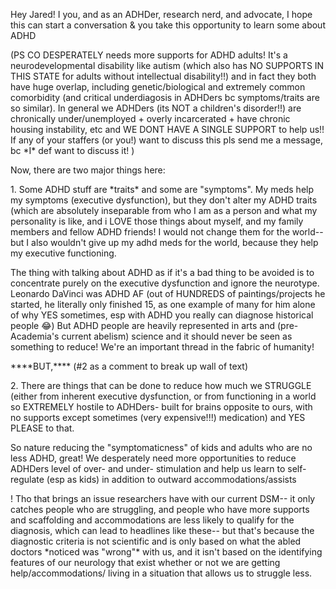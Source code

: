 Hey Jared! I  you, and as an ADHDer, research nerd, and advocate, I hope this can start a conversation & you take this opportunity to learn some about ADHD 

  

(PS CO DESPERATELY needs more supports for ADHD adults! It's a neurodevelopmental disability like autism (which also has NO SUPPORTS IN THIS STATE for adults without intellectual disability!!) and in fact they both have huge overlap, including genetic/biological and extremely common comorbidity (and critical underdiagosis in ADHDers bc symptoms/traits are so similar). In general we ADHDers (its NOT a children's disorder!!) are chronically under/unemployed + overly incarcerated + have chronic housing instability, etc and WE DONT HAVE A SINGLE SUPPORT to help us!! If any of your staffers (or you!) want to discuss this pls send me a message, bc \*I\* def want to discuss it!  )

  

Now, there are two major things here:

  

1\. Some ADHD stuff are \*traits\* and some are "symptoms". My meds help my symptoms (executive dysfunction), but they don't alter my ADHD traits (which are absolutely inseparable from who I am as a person and what my personality is like, and i LOVE those things about myself, and my family members and fellow ADHD friends! I would not change them for the world-- but I also wouldn't give up my adhd meds for the world, because they help my executive functioning.

  

The thing with talking about ADHD as if it's a bad thing to be avoided is to concentrate purely on the executive dysfunction and ignore the neurotype. Leonardo DaVinci was ADHD AF (out of HUNDREDS of paintings/projects he started, he literally only finished 15, as one example of many for him alone of why YES sometimes, esp with ADHD you really can diagnose historical people 😂) But ADHD people are heavily represented in arts and (pre-Academia's current abelism) science and it should never be seen as something to reduce! We're an important thread in the fabric of humanity!

  

\*\*\*\*BUT,\*\*\*\* (#2 as a comment to break up wall of text)

  
2\. There are things that can be done to reduce how much we STRUGGLE (either from inherent executive dysfunction, or from functioning in a world so EXTREMELY hostile to ADHDers- built for brains opposite to ours, with no supports except sometimes (very expensive!!!) medication) and YES PLEASE to that.

  

So nature reducing the "symptomaticness" of kids and adults who are no less ADHD, great! We desperately need more opportunities to reduce ADHDers level of over- and under- stimulation and help us learn to self-regulate (esp as kids) in addition to outward accommodations/assists

  

! Tho that brings an issue researchers have with our current DSM-- it only catches people who are struggling, and people who have more supports and scaffolding and accommodations are less likely to qualify for the diagnosis, which can lead to headlines like these-- but that's because the diagnostic criteria is not scientific and is only based on what the abled doctors \*noticed was "wrong"\* with us, and it isn't based on the identifying features of our neurology that exist whether or not we are getting help/accommodations/ living in a situation that allows us to struggle less.
